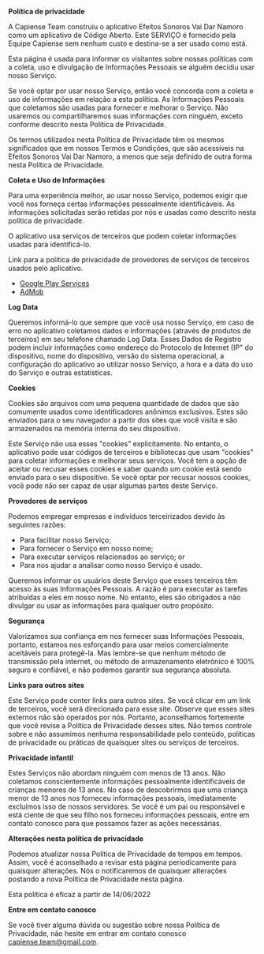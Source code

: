 **Política de privacidade**

A Capiense Team construiu o aplicativo Efeitos Sonoros Vai Dar Namoro como um aplicativo de Código Aberto. Este SERVIÇO é fornecido pela Equipe Capiense sem nenhum custo e destina-se a ser usado como está.

Esta página é usada para informar os visitantes sobre nossas políticas com a coleta, uso e divulgação de Informações Pessoais se alguém decidiu usar nosso Serviço.

Se você optar por usar nosso Serviço, então você concorda com a coleta e uso de informações em relação a esta política. As Informações Pessoais que coletamos são usadas para fornecer e melhorar o Serviço. Não usaremos ou compartilharemos suas informações com ninguém, exceto conforme descrito nesta Política de Privacidade.

Os termos utilizados nesta Política de Privacidade têm os mesmos significados que em nossos Termos e Condições, que são acessíveis na Efeitos Sonoros Vai Dar Namoro, a menos que seja definido de outra forma nesta Política de Privacidade.

**Coleta e Uso de Informações**

Para uma experiência melhor, ao usar nosso Serviço, podemos exigir que você nos forneça certas informações pessoalmente identificáveis. As informações solicitadas serão retidas por nós e usadas como descrito nesta política de privacidade.

O aplicativo usa serviços de terceiros que podem coletar informações usadas para identificá-lo.

Link para a política de privacidade de provedores de serviços de terceiros usados pelo aplicativo.

*   [Google Play Services](https://www.google.com/policies/privacy/)
*   [AdMob](https://support.google.com/admob/answer/6128543?hl=en)

**Log Data**

Queremos informá-lo que sempre que você usa nosso Serviço, em caso de erro no aplicativo coletamos dados e informações (através de produtos de terceiros) em seu telefone chamado Log Data. Esses Dados de Registro podem incluir informações como endereço do Protocolo de Internet (IP" do dispositivo, nome do dispositivo, versão do sistema operacional, a configuração do aplicativo ao utilizar nosso Serviço, a hora e a data do uso do Serviço e outras estatísticas.

**Cookies**

Cookies são arquivos com uma pequena quantidade de dados que são comumente usados como identificadores anônimos exclusivos. Estes são enviados para o seu navegador a partir dos sites que você visita e são armazenados na memória interna do seu dispositivo.

Este Serviço não usa esses "cookies" explicitamente. No entanto, o aplicativo pode usar códigos de terceiros e bibliotecas que usam "cookies" para coletar informações e melhorar seus serviços. Você tem a opção de aceitar ou recusar esses cookies e saber quando um cookie está sendo enviado para o seu dispositivo. Se você optar por recusar nossos cookies, você pode não ser capaz de usar algumas partes deste Serviço.

**Provedores de serviços**

Podemos empregar empresas e indivíduos terceirizados devido às seguintes razões:

*   Para facilitar nosso Serviço;
*   Para fornecer o Serviço em nosso nome;
*   Para executar serviços relacionados ao serviço; or
*   Para nos ajudar a analisar como nosso Serviço é usado.

Queremos informar os usuários deste Serviço que esses terceiros têm acesso às suas Informações Pessoais. A razão é para executar as tarefas atribuídas a eles em nosso nome. No entanto, eles são obrigados a não divulgar ou usar as informações para qualquer outro propósito.

**Segurança**

Valorizamos sua confiança em nos fornecer suas Informações Pessoais, portanto, estamos nos esforçando para usar meios comercialmente aceitáveis para protegê-la. Mas lembre-se que nenhum método de transmissão pela internet, ou método de armazenamento eletrônico é 100% seguro e confiável, e não podemos garantir sua segurança absoluta.

**Links para outros sites**

Este Serviço pode conter links para outros sites. Se você clicar em um link de terceiros, você será direcionado para esse site. Observe que esses sites externos não são operados por nós. Portanto, aconselhamos fortemente que você revise a Política de Privacidade desses sites. Não temos controle sobre e não assumimos nenhuma responsabilidade pelo conteúdo, políticas de privacidade ou práticas de quaisquer sites ou serviços de terceiros.

**Privacidade infantil**

Estes Serviços não abordam ninguém com menos de 13 anos. Não coletamos conscientemente informações pessoalmente identificáveis de crianças menores de 13 anos. No caso de descobrirmos que uma criança menor de 13 anos nos forneceu informações pessoais, imediatamente excluímos isso de nossos servidores. Se você é um pai ou responsável e está ciente de que seu filho nos forneceu informações pessoais, entre em contato conosco para que possamos fazer as ações necessárias.

**Alterações nesta política de privacidade**

Podemos atualizar nossa Política de Privacidade de tempos em tempos. Assim, você é aconselhado a revisar esta página periodicamente para quaisquer alterações. Nós o notificaremos de quaisquer alterações postando a nova Política de Privacidade nesta página.

Esta política é eficaz a partir de 14/06/2022

**Entre em contato conosco**

Se você tiver alguma dúvida ou sugestão sobre nossa Política de Privacidade, não hesite em entrar em contato conosco capiense.team@gmail.com.
